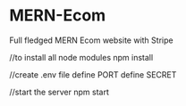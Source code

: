 # MERN-Ecom
Full fledged  MERN Ecom website with Stripe


//to install all node modules
npm install



//create .env file
define PORT
define SECRET



//start the server
npm start
